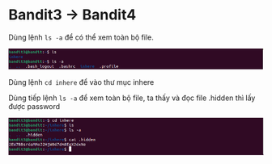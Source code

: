 # Bandit3 -> Bandit4

Dùng lệnh `ls -a` để có thể xem toàn bộ file.


![Figure 1](f3.png)

Dùng lệnh `cd inhere` để vào thư mục inhere

Dùng tiếp lệnh `ls -a` để xem toàn bộ file, ta thấy và đọc file .hidden thì lấy được password

![Figure 1](f3.1.png)

